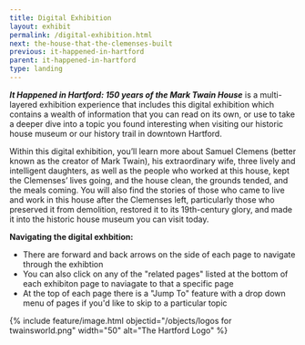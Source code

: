```yaml
---
title: Digital Exhibition
layout: exhibit
permalink: /digital-exhibition.html
next: the-house-that-the-clemenses-built
previous: it-happened-in-hartford
parent: it-happened-in-hartford
type: landing
---
```


_**It Happened in Hartford: 150 years of the Mark Twain House**_ is a multi-layered exhibition experience that includes this digital exhibition which contains a wealth of information that you can read on its own, or use to take a deeper dive into a topic you found interesting when visiting our historic house museum or our history trail in downtown Hartford.

Within this digital exhibition, you’ll learn more about Samuel Clemens (better known as the creator of Mark Twain), his extraordinary wife, three lively and intelligent daughters, as well as the people who worked at this house, kept the Clemenses’ lives going, and the house clean, the grounds tended, and the meals coming. You will also find the stories of those who came to live and work in this house after the Clemenses left, particularly those who preserved it from demolition, restored it to its 19th-century glory, and made it into the historic house museum you can visit today. 

**Navigating the digital exhbition:**
- There are forward and back arrows on the side of each page to navigate through the exhibtion 
- You can also click on any of the "related pages" listed at the bottom of each exhibiton page to naviagate to that a specific page
- At the top of each page there is a "Jump To" feature with a drop down menu of pages if you'd like to skip to a particular topic 

{% include feature/image.html objectid="/objects/logos for twainsworld.png" width="50" alt="The Hartford Logo" %}
